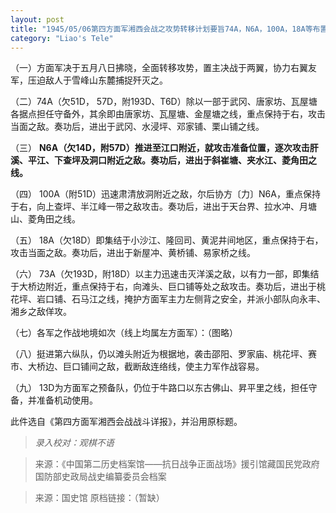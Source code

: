 ```yaml
---
layout: post
title: "1945/05/06第四方面军湘西会战之攻势转移计划要旨74A，N6A，100A，18A等布置"
category: "Liao's Tele"
---
```


（一）方面军决于五月八日拂晓，全面转移攻势，置主决战于两翼，协力右翼友军，压迫敌人于雪峰山东麓捕捉歼灭之。

（二）74A（欠51D， 57D，附193D、T6D）除以一部于武冈、唐家坊、瓦屋塘各据点担任守备外，其余即由唐家坊、瓦屋塘、金屋塘之线，重点保持于右，攻击当面之敌。奏功后，进出于武冈、水浸坪、邓家铺、栗山铺之线。

（三） **N6A（欠14D，附57D）推进至江口附近，就攻击准备位置，逐次攻击肝溪、平江、下查坪及洞口附近之敌。奏功后，进出于斜崔塘、夹水江、菱角田之线。**

（四） 100A（附51D）迅速肃清放洞附近之敌，尔后协方〔力〕N6A，重点保持于右，向上查坪、半江峰一带之敌攻击。奏功后，进出于天台界、拉水冲、月塘山、菱角田之线。

（五） 18A（欠18D）即集结于小沙江、隆回司、黄泥井间地区，重点保持于右，攻击当面之敌。奏功后，进出于新屋冲、黄桥铺、易家桥之线。

（六） 73A（欠193D，附18D）以主力迅速击灭洋溪之敌，以有力一部，即集结于大桥边附近，重点保持于右，向滩头、巨口铺等处之敌攻击。奏功后，进出于桃花坪、岩口铺、石马江之线，掩护方面军主力左侧背之安全，并派小部队向永丰、湘乡之敌佯攻。

（七）各军之作战地境如次（线上均属左方面军）：（图略）

（八）挺进第六纵队，仍以滩头附近为根据地，袭击邵阳、罗家庙、桃花坪、赛市、大桥边、巨口铺间之敌，截断敌连络线，使主力军作战容易。

（九） 13D为方面军之预备队，仍位于牛路口以东古佛山、昇平里之线，担任守备，并准备机动使用。

此件选自《第四方面军湘西会战战斗详报》，并沿用原标题。




>*录入校对：观棋不语*

> 来源：《中国第二历史档案馆——抗日战争正面战场》援引馆藏国民党政府国防部史政局战史编纂委员会档案

> 来源：国史馆 原档链接：（暂缺）